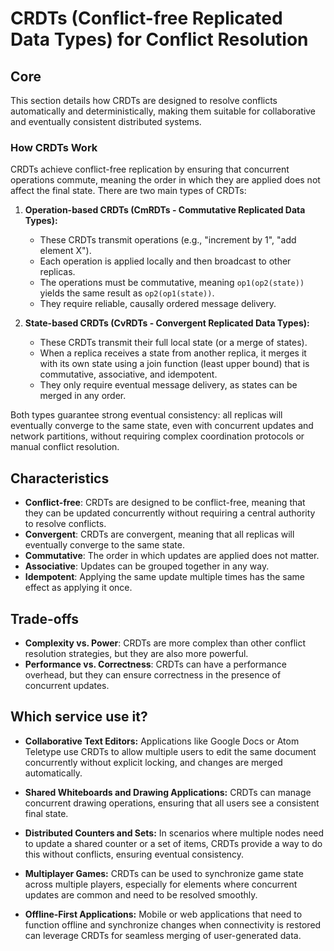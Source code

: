 # CRDTs (Conflict-free Replicated Data Types) for Conflict Resolution

## Core

This section details how CRDTs are designed to resolve conflicts automatically and deterministically, making them suitable for collaborative and eventually consistent distributed systems.

### How CRDTs Work

CRDTs achieve conflict-free replication by ensuring that concurrent operations commute, meaning the order in which they are applied does not affect the final state. There are two main types of CRDTs:

1.  **Operation-based CRDTs (CmRDTs - Commutative Replicated Data Types):**
    *   These CRDTs transmit operations (e.g., "increment by 1", "add element X").
    *   Each operation is applied locally and then broadcast to other replicas.
    *   The operations must be commutative, meaning `op1(op2(state))` yields the same result as `op2(op1(state))`.
    *   They require reliable, causally ordered message delivery.

2.  **State-based CRDTs (CvRDTs - Convergent Replicated Data Types):**
    *   These CRDTs transmit their full local state (or a merge of states).
    *   When a replica receives a state from another replica, it merges it with its own state using a join function (least upper bound) that is commutative, associative, and idempotent.
    *   They only require eventual message delivery, as states can be merged in any order.

Both types guarantee strong eventual consistency: all replicas will eventually converge to the same state, even with concurrent updates and network partitions, without requiring complex coordination protocols or manual conflict resolution.

## Characteristics

- **Conflict-free**: CRDTs are designed to be conflict-free, meaning that they can be updated concurrently without requiring a central authority to resolve conflicts.
- **Convergent**: CRDTs are convergent, meaning that all replicas will eventually converge to the same state.
- **Commutative**: The order in which updates are applied does not matter.
- **Associative**: Updates can be grouped together in any way.
- **Idempotent**: Applying the same update multiple times has the same effect as applying it once.

## Trade-offs

- **Complexity vs. Power**: CRDTs are more complex than other conflict resolution strategies, but they are also more powerful.
- **Performance vs. Correctness**: CRDTs can have a performance overhead, but they can ensure correctness in the presence of concurrent updates.

## Which service use it?

-   **Collaborative Text Editors:** Applications like Google Docs or Atom Teletype use CRDTs to allow multiple users to edit the same document concurrently without explicit locking, and changes are merged automatically.

-   **Shared Whiteboards and Drawing Applications:** CRDTs can manage concurrent drawing operations, ensuring that all users see a consistent final state.

-   **Distributed Counters and Sets:** In scenarios where multiple nodes need to update a shared counter or a set of items, CRDTs provide a way to do this without conflicts, ensuring eventual consistency.

-   **Multiplayer Games:** CRDTs can be used to synchronize game state across multiple players, especially for elements where concurrent updates are common and need to be resolved smoothly.

-   **Offline-First Applications:** Mobile or web applications that need to function offline and synchronize changes when connectivity is restored can leverage CRDTs for seamless merging of user-generated data.

